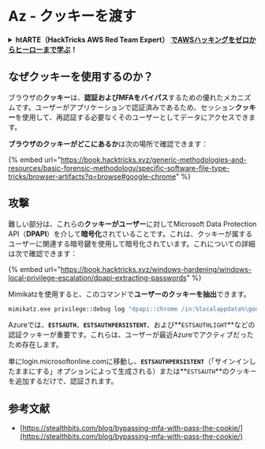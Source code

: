 # Az - クッキーを渡す

<details>

<summary><strong>htARTE（HackTricks AWS Red Team Expert）</strong> <a href="https://training.hacktricks.xyz/courses/arte"><strong>でAWSハッキングをゼロからヒーローまで学ぶ</strong></a><strong>！</strong></summary>

HackTricksをサポートする他の方法：

- **HackTricksで企業を宣伝したい**または**HackTricksをPDFでダウンロードしたい**場合は、[**SUBSCRIPTION PLANS**](https://github.com/sponsors/carlospolop)をチェックしてください！
- [**公式PEASS＆HackTricksスワッグ**](https://peass.creator-spring.com)を入手する
- [**The PEASS Family**](https://opensea.io/collection/the-peass-family)を発見し、独占的な[**NFTs**](https://opensea.io/collection/the-peass-family)のコレクションを見つける
- 💬 [**Discordグループ**](https://discord.gg/hRep4RUj7f)または[**telegramグループ**](https://t.me/peass)に**参加**するか、**Twitter** 🐦 [**@hacktricks_live**](https://twitter.com/hacktricks_live)で**フォロー**する
- **ハッキングトリックを共有するには、**[**HackTricks**](https://github.com/carlospolop/hacktricks)と[**HackTricks Cloud**](https://github.com/carlospolop/hacktricks-cloud)のGitHubリポジトリにPRを提出してください。

</details>

## なぜクッキーを使用するのか？

ブラウザの**クッキー**は、**認証およびMFAをバイパス**するための優れたメカニズムです。ユーザーがアプリケーションで認証済みであるため、セッション**クッキー**を使用して、再認証する必要なくそのユーザーとしてデータにアクセスできます。

**ブラウザのクッキーがどこにあるか**は次の場所で確認できます：

{% embed url="https://book.hacktricks.xyz/generic-methodologies-and-resources/basic-forensic-methodology/specific-software-file-type-tricks/browser-artifacts?q=browse#google-chrome" %}

## 攻撃

難しい部分は、これらの**クッキーがユーザー**に対してMicrosoft Data Protection API（**DPAPI**）を介して**暗号化**されていることです。これは、クッキーが属するユーザーに関連する暗号鍵を使用して暗号化されています。これについての詳細は次で確認できます：

{% embed url="https://book.hacktricks.xyz/windows-hardening/windows-local-privilege-escalation/dpapi-extracting-passwords" %}

Mimikatzを使用すると、このコマンドで**ユーザーのクッキーを抽出**できます。
```bash
mimikatz.exe privilege::debug log "dpapi::chrome /in:%localappdata%\google\chrome\USERDA~1\default\cookies /unprotect" exit
```
Azureでは、**`ESTSAUTH`**、**`ESTSAUTHPERSISTENT`**、および**`ESTSAUTHLIGHT`**などの認証クッキーが重要です。これらは、ユーザーが最近Azureでアクティブだったため存在します。

単にlogin.microsoftonline.comに移動し、**`ESTSAUTHPERSISTENT`**（「サインインしたままにする」オプションによって生成される）または**`ESTSAUTH`**のクッキーを追加するだけで、認証されます。

## 参考文献

* [https://stealthbits.com/blog/bypassing-mfa-with-pass-the-cookie/](https://stealthbits.com/blog/bypassing-mfa-with-pass-the-cookie/)
